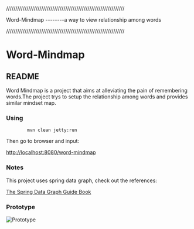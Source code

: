 ////////////////////////////////////////////////////////////////
   
  Word-Mindmap --------a way to view relationship among words

////////////////////////////////////////////////////////////////

# Word-Mindmap

## README

Word Mindmap is a project that aims at alleviating the pain of 
remembering words.The project trys to setup the relationship among
words and provides similar mindset map.

### Using

		    mvn clean jetty:run

Then go to browser and input:

<http://localhost:8080/word-mindmap>

### Notes
This project uses spring data graph, check out the references:

[The Spring Data Graph Guide Book](http://static.springsource.org/spring-data/data-graph/docs/current/reference/html/)


### Prototype

![Prototype](https://lh4.googleusercontent.com/-rkKT0y3b_P8/Td4Qdv5b6DI/AAAAAAAAAeA/IRE_Nr_3WUA/s640/2011-05-26_16-31-58_281.jpg "Optional title")

